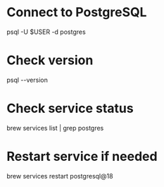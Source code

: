 # Connect to PostgreSQL

psql -U $USER -d postgres

# Check version

psql --version

# Check service status

brew services list | grep postgres

# Restart service if needed

brew services restart postgresql@18
